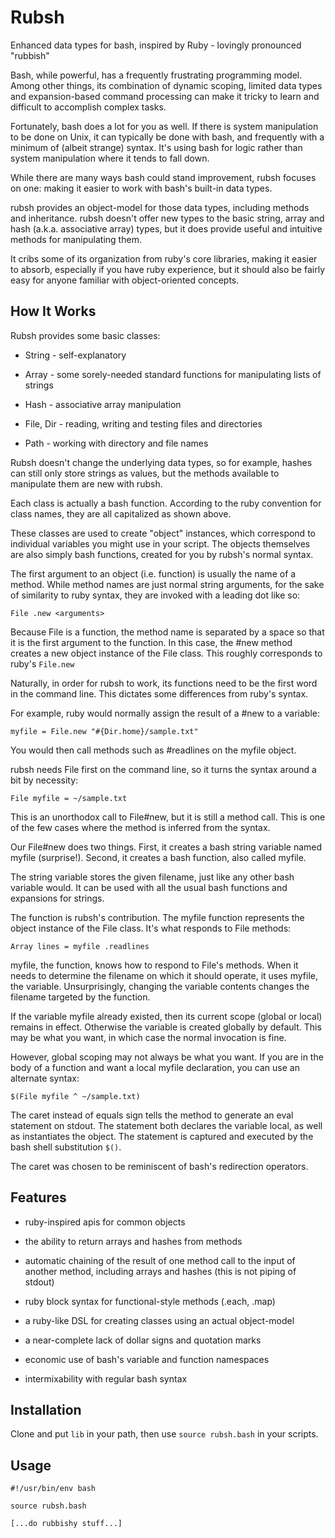 Rubsh
=====

Enhanced data types for bash, inspired by Ruby - lovingly pronounced
"rubbish"

Bash, while powerful, has a frequently frustrating programming model.
Among other things, its combination of dynamic scoping, limited data
types and expansion-based command processing can make it tricky to learn
and difficult to accomplish complex tasks.

Fortunately, bash does a lot for you as well. If there is system
manipulation to be done on Unix, it can typically be done with bash, and
frequently with a minimum of (albeit strange) syntax. It's using bash
for logic rather than system manipulation where it tends to fall down.

While there are many ways bash could stand improvement, rubsh focuses on
one: making it easier to work with bash's built-in data types.

rubsh provides an object-model for those data types, including methods
and inheritance. rubsh doesn't offer new types to the basic string,
array and hash (a.k.a. associative array) types, but it does provide
useful and intuitive methods for manipulating them.

It cribs some of its organization from ruby's core libraries, making it
easier to absorb, especially if you have ruby experience, but it should
also be fairly easy for anyone familiar with object-oriented concepts.

How It Works
------------

Rubsh provides some basic classes:

-   String - self-explanatory

-   Array - some sorely-needed standard functions for manipulating lists
    of strings

-   Hash - associative array manipulation

-   File, Dir - reading, writing and testing files and directories

-   Path - working with directory and file names

Rubsh doesn't change the underlying data types, so for example, hashes
can still only store strings as values, but the methods available to
manipulate them are new with rubsh.

Each class is actually a bash function. According to the ruby convention
for class names, they are all capitalized as shown above.

These classes are used to create "object" instances, which correspond to
individual variables you might use in your script. The objects
themselves are also simply bash functions, created for you by rubsh's
normal syntax.

The first argument to an object (i.e. function) is usually the name of a
method. While method names are just normal string arguments, for the
sake of similarity to ruby syntax, they are invoked with a leading dot
like so:

    File .new <arguments>

Because File is a function, the method name is separated by a space so
that it is the first argument to the function.  In this case, the #new
method creates a new object instance of the File class.  This roughly
corresponds to ruby's `File.new`

Naturally, in order for rubsh to work, its functions need to be the
first word in the command line.  This dictates some differences from
ruby's syntax.

For example, ruby would normally assign the result of a #new to a
variable:

    myfile = File.new "#{Dir.home}/sample.txt"

You would then call methods such as #readlines on the myfile object.

rubsh needs File first on the command line, so it turns the syntax
around a bit by necessity:

    File myfile = ~/sample.txt

This is an unorthodox call to File#new, but it is still a method call.
This is one of the few cases where the method is inferred from the
syntax.

Our File#new does two things.  First, it creates a bash string variable
named myfile (surprise!).  Second, it creates a bash function, also
called myfile.

The string variable stores the given filename, just like any other bash
variable would.  It can be used with all the usual bash functions and
expansions for strings.

The function is rubsh's contribution.  The myfile function represents
the object instance of the File class.  It's what responds to File
methods:

    Array lines = myfile .readlines

myfile, the function, knows how to respond to File's methods.  When it
needs to determine the filename on which it should operate, it uses
myfile, the variable.  Unsurprisingly, changing the variable contents
changes the filename targeted by the function.

If the variable myfile already existed, then its current scope (global
or local) remains in effect.  Otherwise the variable is created globally
by default.  This may be what you want, in which case the normal
invocation is fine.

However, global scoping may not always be what you want.  If you are in
the body of a function and want a local myfile declaration, you can use
an alternate syntax:

    $(File myfile ^ ~/sample.txt)

The caret instead of equals sign tells the method to generate an eval
statement on stdout.  The statement both declares the variable local, as
well as instantiates the object.  The statement is captured and executed
by the bash shell substitution `$()`.

The caret was chosen to be reminiscent of bash's redirection operators.

Features
--------

-   ruby-inspired apis for common objects

-   the ability to return arrays and hashes from methods

-   automatic chaining of the result of one method call to the input of
    another method, including arrays and hashes (this is not piping of
    stdout)

-   ruby block syntax for functional-style methods (.each, .map)

-   a ruby-like DSL for creating classes using an actual object-model

-   a near-complete lack of dollar signs and quotation marks

-   economic use of bash's variable and function namespaces

-   intermixability with regular bash syntax

Installation
------------

Clone and put `lib` in your path, then use `source rubsh.bash` in your
scripts.

Usage
-----

    #!/usr/bin/env bash

    source rubsh.bash

    [...do rubbishy stuff...]
